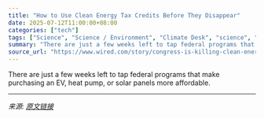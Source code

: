 ```yaml
---
title: "How to Use Clean Energy Tax Credits Before They Disappear"
date: 2025-07-12T11:00:00+08:00
categories: ["tech"]
tags: ["Science", "Science / Environment", "Climate Desk", "science", "environment", "climate", "Policy", "Taxes", "heat pumps", "solar panels", "Electric Vehicles", "Last Call"]
summary: "There are just a few weeks left to tap federal programs that make purchasing an EV, heat pump, or solar panels more affordable."
source_url: "https://www.wired.com/story/congress-is-killing-clean-energy-tax-credits-heres-how-to-use-them-before-they-disappear/"
---
```


There are just a few weeks left to tap federal programs that make purchasing an EV, heat pump, or solar panels more affordable.

---

*来源: [原文链接](https://www.wired.com/story/congress-is-killing-clean-energy-tax-credits-heres-how-to-use-them-before-they-disappear/)*
